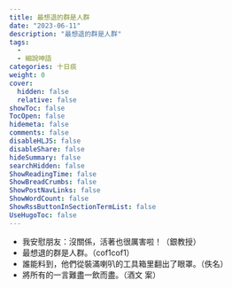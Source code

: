 ```yaml
---
title: 最想退的群是人群
date: "2023-06-11"
description: "最想退的群是人群"
tags:
  - 
  - 細說呻語
categories: 十日痰
weight: 0
cover:
  hidden: false
  relative: false
showToc: false
TocOpen: false
hidemeta: false
comments: false
disableHLJS: false
disableShare: false
hideSummary: false
searchHidden: false
ShowReadingTime: false
ShowBreadCrumbs: false
ShowPostNavLinks: false
ShowWordCount: false
ShowRssButtonInSectionTermList: false
UseHugoToc: false
---
```

* 我安慰朋友：沒關係，活著也很厲害啦！（銀教授）
* 最想退的群是人群。（cof1cof1）
* 誰能料到，他們從裝滿喇叭的工具箱里翻出了眼罩。（佚名）
* 將所有的一言難盡一飲而盡。（酒文 案）